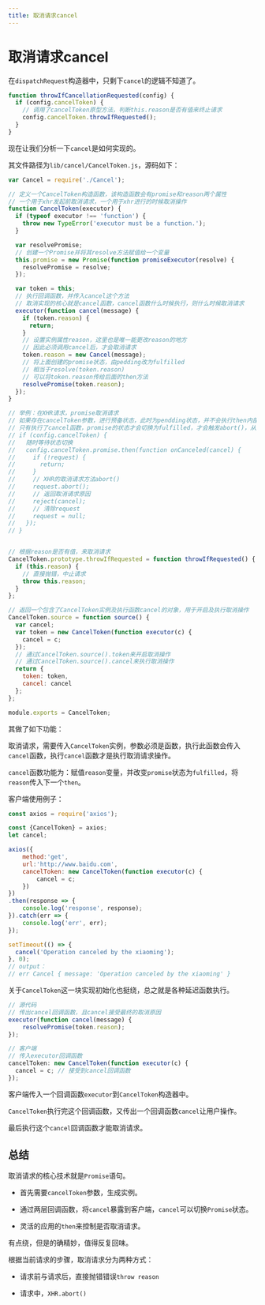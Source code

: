 ```yaml
---
title: 取消请求cancel
---
```


# 取消请求cancel

在`dispatchRequest`构造器中，只剩下`cancel`的逻辑不知道了。

```js
function throwIfCancellationRequested(config) {
  if (config.cancelToken) {
    // 调用了cancelToken原型方法，判断this.reason是否有值来终止请求
    config.cancelToken.throwIfRequested();
  }
}
```

现在让我们分析一下`cancel`是如何实现的。

其文件路径为`lib/cancel/CancelToken.js`，源码如下：

```js
var Cancel = require('./Cancel');

// 定义一个CancelToken构造函数，该构造函数会有promise和reason两个属性
// 一个用于xhr发起前取消请求，一个用于xhr进行的时候取消操作
function CancelToken(executor) {
  if (typeof executor !== 'function') {
    throw new TypeError('executor must be a function.');
  }

  var resolvePromise;
  // 创建一个Promise并将其resolve方法赋值给一个变量
  this.promise = new Promise(function promiseExecutor(resolve) {
    resolvePromise = resolve;
  });

  var token = this;
  // 执行回调函数，并传入cancel这个方法
  // 取消实现的核心就是cancel函数，cancel函数什么时候执行，则什么时候取消请求
  executor(function cancel(message) {
    if (token.reason) {
      return;
    }
    // 设置实例属性reason，这里也是唯一能更改reason的地方
    // 因此必须调用cancel后，才会取消请求
    token.reason = new Cancel(message);
    // 将上面创建的promise状态，由pedding改为fulfilled
    // 相当于resolve(token.reason)
    // 可以将token.reason传给后面的then方法
    resolvePromise(token.reason);
  });
}

// 举例：在XHR请求，promise取消请求
// 如果存在cancelToken参数，进行预备状态，此时为pendding状态，并不会执行then内部
// 只有执行了cancel函数，promise的状态才会切换为fulfilled，才会触发abort()，从而实现取消请求
// if (config.cancelToken) {
//   随时等待状态切换
//   config.cancelToken.promise.then(function onCanceled(cancel) {
//     if (!request) {
//       return;
//     }
//     // XHR的取消请求方法abort()
//     request.abort();
//     // 返回取消请求原因
//     reject(cancel);
//     // 清除request
//     request = null;
//   });
// }


// 根据reason是否有值，来取消请求
CancelToken.prototype.throwIfRequested = function throwIfRequested() {
  if (this.reason) {
    // 直接抛错，中止请求
    throw this.reason;
  }
};

// 返回一个包含了CancelToken实例及执行函数cancel的对象，用于开启及执行取消操作
CancelToken.source = function source() {
  var cancel;
  var token = new CancelToken(function executor(c) {
    cancel = c;
  });
  // 通过CancelToken.source().token来开启取消操作
  // 通过CancelToken.source().cancel来执行取消操作
  return {
    token: token,
    cancel: cancel
  };
};

module.exports = CancelToken;
```

其做了如下功能：

取消请求，需要传入`CancelToken`实例，参数必须是函数，执行此函数会传入`cancel`函数，执行`cancel`函数才是执行取消请求操作。

`cancel`函数功能为：赋值`reason`变量，并改变`promise`状态为`fulfilled`，将`reason`传入下一个`then`。

客户端使用例子：

```js
const axios = require('axios');

const {CancelToken} = axios;
let cancel;

axios({
    method:'get',
    url:'http://www.baidu.com',
    cancelToken: new CancelToken(function executor(c) {
        cancel = c;
    })
})
.then(response => {
    console.log('response', response);
}).catch(err => {
    console.log('err', err);
});

setTimeout(() => {
  cancel('Operation canceled by the xiaoming');
}, 0);
// output：
// err Cancel { message: 'Operation canceled by the xiaoming' }
```

关于`CancelToken`这一块实现初始化也挺绕，总之就是各种延迟函数执行。

```js
// 源代码
// 传出cancel回调函数，且cancel接受最终的取消原因
executor(function cancel(message) {
    resolvePromise(token.reason);
});

// 客户端
// 传入executor回调函数
cancelToken: new CancelToken(function executor(c) {
  cancel = c; // 接受到cancel回调函数
});
```

客户端传入一个回调函数`executor`到`CancelToken`构造器中。

`CancelToken`执行完这个回调函数，又传出一个回调函数`cancel`让用户操作。

最后执行这个`cancel`回调函数才能取消请求。

## 总结

取消请求的核心技术就是`Promise`语句。

* 首先需要`cancelToken`参数，生成实例。

* 通过两层回调函数，将`cancel`暴露到客户端，`cancel`可以切换`Promise`状态。

* 灵活的应用的`then`来控制是否取消请求。

有点绕，但是的确精妙，值得反复回味。

根据当前请求的步骤，取消请求分为两种方式：

* 请求前与请求后，直接抛错错误`throw reason`

* 请求中，`XHR.abort()`

